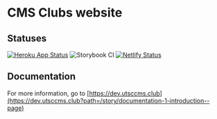 # CMS Clubs website

## Statuses

[![Heroku App Status](http://heroku-shields.herokuapp.com/csec-cms-lambdas)](https://csec-cms-lambdas.herokuapp.com)
![Storybook CI](https://github.com/csecutsc/cmsclubs-v2/workflows/Storybook%20CI/badge.svg)
[![Netlify Status](https://api.netlify.com/api/v1/badges/ed241083-00bc-48cd-8f64-76e0be61e802/deploy-status)](https://app.netlify.com/sites/cmsclubs/deploys)

## Documentation

For more information, go to [https://dev.utsccms.club](https://dev.utsccms.club?path=/story/documentation-1-introduction--page)
